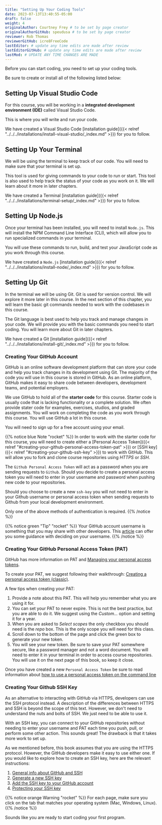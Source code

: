 ```yaml
---
title: "Setting Up Your Coding Tools"
date: 2023-07-13T13:40:55-05:00
draft: false
weight: 4
originalAuthor: Courtney Frey # to be set by page creator
originalAuthorGitHub: speudusa # to be set by page creator
reviewer: Rob Thomas
reviewerGitHub: icre8FreeCode
lastEditor: # update any time edits are made after review
lastEditorGitHub: # update any time edits are made after review
lastMod: # UPDATE ANY TIME CHANGES ARE MADE
---
```


Before you can start coding, you need to set up your coding tools.  

Be sure to create or install all of the following listed below:

## Setting Up Visual Studio Code 

For this course, you will be working in a **integrated development environment (IDE)** called Visual Studio Code.  

This is where you will write and run your code.

We have created a Visual Studio Code [installation guide]({{< relref "../../../installations/install-visual-studio/_index.md" >}}) for you to follow.

## Setting Up Your Terminal

We will be using the terminal to keep track of our code.  You will need to make sure that your terminal is set up.  

This tool is used for giving commands to your code to run or start.  This tool is also used to help track the status of your code as you work on it.  We will learn about it more in later chapters.

We have created a Terminal [installation guide]({{< relref "../../../installations/terminal-setup/_index.md" >}}) for you to follow.

## Setting Up Node.js

Once your terminal has been installed, you will need to install `Node.js`.  This will install the NPM Command Line Interface (CLI), which will allow you to run specialized commands in your terminal.  

You will use these commands to run, build, and test your JavaScript code as you work through this course.

We have created a `Node.js` [installation guide]({{< relref "../../../installations/install-node/_index.md" >}}) for you to follow.

## Setting Up Git

In the terminal we will be using Git.  Git is used for version control.  We will explore it more later in this course.  In the next section of this chapter, you will learn the basic git commands needed to work with the codebases in this course.

The Git language is best used to help you track and manage changes in your code.  We will provide you with the basic commands you need to start coding.  You will learn more about Git in later chapters.

We have created a Git [installation guide]({{< relref "../../../installations/install-git/_index.md" >}}) for you to follow.

### Creating Your GitHub Account

GitHub is an online software development platform that can store your code and help you track changes in its development using Git. The majority of the code you will use in this course is stored in GitHub.  As an online platform, GitHub makes it easy to share code between developers, development teams, and potential employers.

We use GitHub to hold all of the **starter code** for this course.  Starter code is usually code that is lacking functionality or a complete solution.  We often provide stater code for examples, exercises, studios, and graded assignments. You will work on completing the code as you work through this course.  You will use GitHub a lot in this course.

You will need to sign up for a free account using your email.

{{% notice blue Note "rocket" %}}
In order to work with the starter code for this course, you will need to create either a [Personal Access Token]({{< relref "#creating-your-github-personal-access-token-pat" >}}) or [SSH key]({{< relref "#creating-your-github-ssh-key" >}}) to work with GitHub. This will allow you to fork and clone course repositories using _HTTPS_ or _SSH_. 

The `Github Personal Access Token` will act as a password when you are sending requests to `Github`. Should you decide to create a personal access token you will need to enter in your username and password when pushing new code to your repositories.

Should you choose to create a new `ssh-key` you will not need to enter in your Github username or personal access token when sending requests to Github from your local development environment.

Only one of the above methods of authentication is required.
{{% /notice %}}

{{% notice green "Tip" "rocket" %}} 
Your GitHub account username is something that you may share with other developers. This [article](https://happygitwithr.com/github-acct.html) can offer you some guidance with deciding on your username. 
{{% /notice %}}

### Creating Your GitHub Personal Access Token (PAT)  

GitHub has more information on PAT and [Managing your personal access tokens](https://docs.github.com/en/authentication/keeping-your-account-and-data-secure/managing-your-personal-access-tokens).

To create your PAT, we suggest following their walkthrough: [Creating a personal access token (classic)](https://docs.github.com/en/authentication/keeping-your-account-and-data-secure/managing-your-personal-access-tokens#creating-a-personal-access-token-classic). 

A few tips when creating your PAT:
1. Provide a note about this PAT. This will help you remember what you are using it for.
1. You can set your PAT to never expire. This is not the best practice, but you are able to do it.  We suggest using the _Custom..._ option and setting it for a year.  
1. When you are asked to _Select scopes_ the only checkbox you should need is the _repo_ box.  This is the only scope you will need for this class.
1. Scroll down to the bottom of the page and click the green box to generate your new token.
1. You will see your new token.  Be sure to save your PAT somewhere secure, like a password manager and not a word document.  You will need to enter it in your terminal in order to access course repositories.  You will use it on the next page of this book, so keep it close.

Once you have created a new `Personal Access Token` be sure to read information about [how to use a personal access token on the command line](https://docs.github.com/en/authentication/keeping-your-account-and-data-secure/managing-your-personal-access-tokens#using-a-personal-access-token-on-the-command-line)

### Creating Your Github SSH Key

As an alternative to interacting with GitHub via HTTPS, developers can use the
SSH protocol instead. A description of the differences between HTTPS and SSH is
beyond the scope of this text. However, we don't need to understand the nuts
and bolts of SSH. We just need to be able to use it.

With an SSH key, you can connect to your GitHub repositories without needing to
enter your username and PAT each time you push, pull, or perform some other
action. This sounds great! The drawback is that it takes more work to set up.

As we mentioned before, this book assumes that you are using the HTTPS protocol. However, the
GitHub developers make it easy to use either one. If you would like to explore
how to create an SSH key, here are the relevant instructions:

1. [General info about GitHub and SSH](https://docs.github.com/en/github/authenticating-to-github/connecting-to-github-with-ssh)
1. [Generate a new SSH key](https://docs.github.com/en/github/authenticating-to-github/connecting-to-github-with-ssh/generating-a-new-ssh-key-and-adding-it-to-the-ssh-agent)
1. [Add the SSH key to your GitHub account](https://docs.github.com/en/github/authenticating-to-github/connecting-to-github-with-ssh/adding-a-new-ssh-key-to-your-github-account)
1. [Protecting your SSH key](https://docs.github.com/en/github/authenticating-to-github/connecting-to-github-with-ssh/working-with-ssh-key-passphrases)

{{% notice orange Warning "rocket" %}}
For each page, make sure you click on the tab that matches your operating system (Mac, Windows, Linux).
{{% /notice %}}

Sounds like you are ready to start coding your first program.


